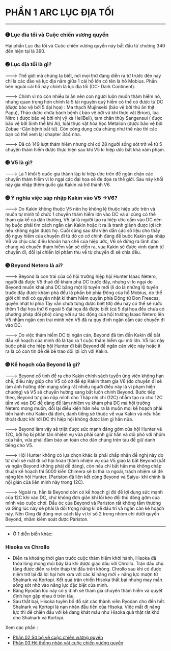 # PHẦN 1 ARC LỤC ĐỊA TỐI

---

### ➊ Lục đia tối và Cuộc chiến vương quyền

Hai phần Lục đia tối và Cuộc chiến vương quyền này bắt đầu từ chương 340 đến hiện tại là 390.

### ➋ Lục địa tối là gì?

---> Thế giới mà chúng ta biết, nơi mọi thứ đang diễn ra từ trước đến nay chỉ là các đảo và lục địa nằm giữa 1 cái hồ lớn có tên là hồ Mobius. Phần bên ngoài cái hồ này chính là lục địa tối (DC- Dark Continent).

---> Chính vì nó còn nhiều bí ẩn nên con người luôn muốn thám hiểm nó, nhưng quan trọng hơn chính là 5 tài nguyên quý hiếm có thể có được từ DC (được bảo vệ bởi 5 đại họa) : Ma thạch Mujinseki (bảo vệ bởi thú ăn thịt Papu), Thảo dược chữa bách bệnh ( bảo vệ bởi vũ khí thực vật Brion), lúa Nitro ( được bảo vệ bởi nhị vỹ xà HellBell), tam chân thủy Sangensui ( được bảo vệ bởi Sinh thể khí Ai), loài thực vật hóa học Metalion (được bảo vệ bởi Zobae -Căn bệnh bất tử). Còn công dụng của chúng như thế nào thì các bạn có thể xem lại chapter 344 nha.

---> Đã có 149 lượt thám hiểm nhưng chỉ có 28 người sống sót trở về từ 5 chuyến thám hiểm được thực hiện sau khi V5 kí hiệp ước bất khả xâm phạm.

### ➌ V5 là gì?

---> Là 1 khối 5 quốc gia thành lập kí hiệp ước trên để ngăn chặn các chuyến thám hiểm vì lo ngại các đại họa sẽ đe dọa ra thế giới. Sau này khối này gia nhập thêm quốc gia Kakin và trở thành V6.

### ➍ Ý nghĩa việc sáp nhập Kakin vào V5 ->V6?

---> Do Kakin không thuộc V5 nên họ không lệ thuộc hiệp ước trên và muốn tự mình tổ chức 1 chuyến thám hiểm lớn vào DC và ai cũng có thể tham gia kể cả dân thường, V5 lại là người tạo ra hiệp ước cấm vào DC nên họ buộc phải tìm cách ngăn cản Kakin hoặc ít ra là tranh giành được lợi ích nếu không ngăn được họ. Cuối cùng sau khi viện dẫn các số liệu cho thấy độ nguy hiểm của chuyến đi từ đó có cớ chính đáng để buộc Kakin gia nhập V6 và chịu các điều khoản hạn chế của hiệp ước, V6 sẽ đứng ra lãnh đạo chung và chuyến thám hiểm vẫn sẽ diễn ra, vua Kakin sẽ được vinh danh từ chuyến đi, đổi lại chiến lợi phẩm thu về từ chuyến đi sẽ chia đều.

### ➎ Beyond Netero là ai?

---> Beyond là con trai của cố hội trưởng hiệp hội Hunter Isaac Netero, người đã được V5 thuê để khám phá DC trước đây, nhưng vì lo ngại do Beyond muốn khai phá DC bằng một lộ tuyến mới (lí do là những lộ tuyến trước đây được khám phá đều là phần bờ phía Đông của hồ Mobius, do thế giới chỉ mới có quyển nhật kí thám hiểm quyển phía Đông từ Don Freecss, quyển nhật kí phía Tây vẫn chưa từng được biết tới) đều này có thể sẽ rước thêm 1 đại họa thứ 6 ngoài 5 đại họa đã được biết (cả 5 đại họa đều chưa có phương pháp đối phó) cùng với sự tác động của hội trưởng Isaac Netero lên V5 nhằm ngăn con trai mình nên V5 đã ra quy định ngăn cấm các chuyến đi vào DC.

---> Do việc thám hiểm DC bị ngăn cản, Beyond đã tìm đến Kakin để bắt đầu kế hoạch của mình đó là tạo ra 1 cuộc thám hiểm qui mô lớn. V5 lúc này buộc phải cho hiệp hội Hunter đi bắt Beyond để ngăn cản việc này hoặc ít ra là có con tin để dễ bề trao đổi lợi ích với Kakin.

### ➏ Kế hoạch của Beyond là gì?

---> Beyond cố tình đề ra cho Kakin chính sách tuyển ứng viên không hạn chế, điều này giúp cho V5 có cớ đế ép Kakin tham gia V6 (do chuyến đi sẽ làm ảnh hưởng đến mạng sống rất nhiều người điều này là vi phạm hiến chương) và V5 sẽ chuyển hướng sang bắt luôn chính Beyond. Bước tiếp theo, Beyond tự giao nộp mình cho Thập nhị chi (12C) nhằm tạo ra cho 12C tấm vé vào DC dễ dàng để làm nhiệm vụ khám phá DC mà hội trưởng Netero mong muốn, đổi lại điều kiện hắn nêu ra là muốn mọi kế hoạch phải tiến hành như Kakin đã định, danh tiếng sẽ thuộc về vua Kakin và nếu hắn thoát được khi tới DC thì hiệp hội không được làm gì hắn nữa.

---> Beyond làm vậy sẽ triệt được sức mạnh đáng gờm của hội Hunter và 12C, bởi họ bị phân tán nhiệm vụ vừa phải canh giữ hắn và đối phó với nhóm của hắn, vừa phải đảm bảo an toàn cho dân chúng trên tàu để giữ danh tiếng cho V5.

---> Hội Hunter không có lựa chọn khác là phải chấp nhận đề nghị này do từ chối sẽ mất đi cơ hội hoàn thành nhiệm vụ của V5 giao là bắt Beyond (bắt và ngăn Beyond không phải dễ dàng), còn nếu chỉ bắt hắn mà không chấp thuận kế hoạch thì 5000 kiến Chimera sẽ bị thả ra ngoài, trách nhiệm sẽ đè nặng lên hội Hunter. (Pariston đã liên kết cùng Beyond và Saiyu- khỉ chính là nội gián của liên minh này trong 12C).

---> Ngoài ra, hẳn là Beyond còn có kế hoạch gì đó để lợi dụng sức mạnh của 12C khi vào DC, chứ không đơn giản khi lôi kéo đối thủ đáng gờm của mình vào cuộc chơi. Đầu óc của Beyond và Pariston rất không tầm thường và Ging lúc này sẽ phải là đối trọng nặng kí để đấu trí và ngăn cản kế hoạch này. Nên Ging đã dùng mọi cách lấy vị trí số 2 trong nhóm chỉ dưới quyền Beyond, nhằm kiểm soát được Pariston.

---

- Ở 1 diễn biến khác:

### Hisoka vs Chrollo

- Diễn ra khoảng thời gian trước cuộc thám hiểm khởi hành, Hisoka đã thỏa lòng mong mỏi bấy lâu khi được giao đấu với Chrollo. Trận đấu chủ tầng được diễn ra trên tháp thi đấu trên không. Chrollo sau khi có được niệm trở lại đã lợi hại hơn xưa với các kĩ năng mới + năng lực mượn từ Shalnark và Kortopi. Kết quả trận chiến Hisoka thất bại nhưng may mắn sống sót nhờ vào năng lực đặc biệt của mình.
- Băng Ryodan lúc này có ý định sẽ tham gia chuyến thám hiểm và quyết định hẹn gặp nhau ở trên tàu.
- Sau thất bại, Hisoka tuyên bố đồ sát các thành viên Ryodan cho đến hết. Shalnark và Kortopi là nạn nhân đầu tiên của Hisoka. Việc mất đi năng lực thì để chiến đấu với kẻ đang khát máu như Hisoka quả thật rất khó cho Shalnark và Kortopi.

Xem các phần :

- [Phần 02 Sơ bộ về cuộc chiến vương quyền](./phan02.md)
- [Phần 03 Hệ thống nhân vật cuộc chiến vương quyền](./phan03.md)
